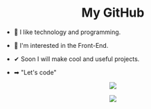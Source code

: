 <h1 align="center">My GitHub</h1>

- 📌 I like technology and programming.

- 🎯 I'm interested in the Front-End.

- ✔ Soon I will make cool and useful projects.

- ➡ "Let's code"

<p align="center"> <img src="https://github-readme-stats.vercel.app/api?username=vitorjungles&show_icons=true&theme=radical&custom_title=My+Stats" /> </p>
<p align="center"> <img src="https://github-readme-stats.vercel.app/api/top-langs/?username=vitorjungles&custom_title=Most+Used+Technologies" /> </p>
